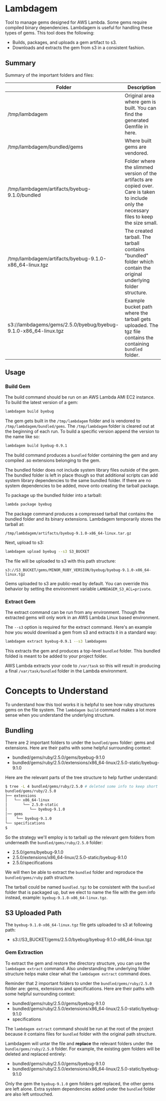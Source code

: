 # Lambdagem

Tool to manage gems designed for AWS Lambda. Some gems require compiled binary dependencies. Lambdagem is useful for handling these types of gems.  This tool does the following:

* Builds, packages, and uploads a gem artifact to s3.
* Downloads and extracts the gem from s3 in a consistent fashion.

## Summary

Summary of the important folders and files:

Folder  | Description
------------- | -------------
/tmp/lambdagem  | Original area where gem is built.  You can find the generated Gemfile in here.
/tmp/lambdagem/bundled/gems  | Where built gems are vendored.
/tmp/lambdagem/artifacts/byebug-9.1.0/bundled  | Folder where the slimmed version of the artifacts are copied over.  Care is taken to include only the necessary files to keep the size small.
/tmp/lambdagem/artifacts/byebug-9.1.0-x86_64-linux.tgz  |  The created tarball.  The tarball contains "bundled" folder which contain the original underlying folder structure.
s3://lambdagems/gems/2.5.0/byebug/byebug-9.1.0-x86_64-linux.tgz  | Example bucket path where the tarball gets uploaded.  The tgz file contains the containing `bundled` folder.

## Usage

### Build Gem

The build command should be run on an AWS Lambda AMI EC2 instance. To build the latest version of a gem:

```sh
lambdagem build byebug
```

The gem gets built in the `/tmp/lambdagem` folder and is vendored to `/tmp/lambdagem/bundled/gems`. The `/tmp/lambdagem` folder is cleared out at the beginning of each run. To build a specific version append the version to the name like so:

```sh
lambdagem build byebug-0.9.1
```

The build command produces a `bundled` folder containing the gem and any compiled .so extensions belonging to the gem.

The bundled folder does not include system library files outside of the gem. The bundled folder is left in place though so that additional scripts can add system library dependencies to the same bundled folder.  If there are no system dependencies to be added, move onto creating the tarball package.

To package up the bundled folder into a tarball:

```sh
lambda package byebug
```

The package command produces a compressed tarball that contains the bundled folder and its binary extensions. Lambdagem temporarily stores the tarball at:

```
/tmp/lambdagem/artifacts/byebug-9.1.0-x86_64-linux.tar.gz
```

Next, upload to s3:

```sh
lambdagem upload byebug --s3 S3_BUCKET
```

The file will be uploaded to s3 with this path structure:

```
s3://S3_BUCKET/gems/MINOR_RUBY_VERSION/byebug/byebug-9.1.0-x86_64-linux.tgz
```

Gems uploaded to s3 are public-read by default.  You can override this behavior by setting the environment variable `LAMBDAGEM_S3_ACL=private`.

### Extract Gem

The extract command can be run from any environment. Though the extracted gems will only work in an AWS Lambda Linux based environment.

The `--s3` option is required for the extract command. Here's an example how you would download a gem from s3 and extracts it in a standard way:

```sh
lambdagem extract byebug-0.9.1 --s3 lambdagems
```

This extracts the gem and produces a top-level `bundled` folder.  This bundled folded is meant to be added to your project folder.

AWS Lambda extracts your code to `/var/task` so this will result in producing a final `/var/task/bundled` folder in the Lambda environment.

# Concepts to Understand

To understand how this tool works it is helpful to see how ruby structures gems on the file system.  The `lambdagem build` command makes a lot more sense when you understand the underlying structure.

## Bundling

There are 2 important folders to under the `bundled/gems` folder: gems and extensions.  Here are their paths with some helpful surrounding context:

* bundled/gems/ruby/2.5.0/gems/byebug-9.1.0
* bundled/gems/ruby/2.5.0/extensions/x86_64-linux/2.5.0-static/byebug-9.1.0

Here are the relevant parts of the tree structure to help further understand:

```sh
$ tree -L 4 bundled/gems/ruby/2.5.0 # deleted some info to keep short
bundled/gems/ruby/2.5.0
├── extensions
│   └── x86_64-linux
│       └── 2.5.0-static
│          └── byebug-9.1.0
│── gems
│    └── byebug-9.1.0
└── specifications
$
```

So the strategy we'll employ is to tarball up the relevant gem folders from underneath the `bundled/gems/ruby/2.5.0` folder:

* 2.5.0/gems/byebug-9.1.0
* 2.5.0/extensions/x86_64-linux/2.5.0-static/byebug-9.1.0
* 2.5.0/specifications

We will then be able to extract the `bundled` folder and reproduce the `bundled/gems/ruby` path structure.

The tarball could be named `bundled.tgz` to be consistent with the `bundled` folder that is packaged up, but we elect to name the file with the gem info instead, example: `byebug-9.1.0-x86_64-linux.tgz`.

## S3 Uploaded Path

The `byebug-9.1.0-x86_64-linux.tgz` file gets uploaded to s3 at following path:

* s3://S3_BUCKET/gems/2.5.0/byebug/byebug-9.1.0-x86_64-linux.tgz

### Gem Extraction

To extract the gem and restore the directory structure, you can use the `lambdagem extract` command.  Also understanding the underlying folder structure helps make clear what the `lambdagem extract` command does.

Reminder that 2 important folders to under the `bundled/gems/ruby/2.5.0` folder are: gems, extensions and specifications.  Here are their paths with some helpful surrounding context:

* bundled/gems/ruby/2.5.0/gems/byebug-9.1.0
* bundled/gems/ruby/2.5.0/extensions/x86_64-linux/2.5.0-static/byebug-9.1.0
* specifications

The `lambdagem extract` command should be run at the root of the project because it contains files for `bundled` folder with the original path structure.

Lambdagem will untar the file and **replace** the relevant folders under the `bundle/gems/ruby/2.5.0` folder.  For example, the existing gem folders will be deleted and replaced entirely:

* bundled/gems/ruby/2.5.0/gems/byebug-9.1.0
* bundled/gems/ruby/2.5.0/extensions/x86_64-linux/2.5.0-static/byebug-9.1.0

Only the gem the `byebug-9.1.0` gem folders get replaced, the other gems are left alone.  Extra system dependencies added under the `bundled` folder are also left untouched.
